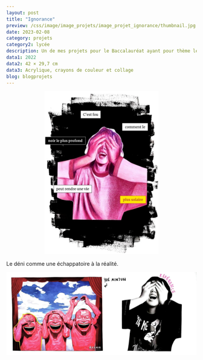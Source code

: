 ```yaml
---
layout: post
title: "Ignorance"
preview: /css/image/image_projets/image_projet_ignorance/thumbnail.jpg
date: 2023-02-08
category: projets 
category2: lycée
description: Un de mes projets pour le Baccalauréat ayant pour thème le déni
data1: 2022
data2: 42 × 29,7 cm
data3: Acrylique, crayons de couleur et collage
blog: blogprojets
---
```


<div style="width: 60%; margin: 0 auto;" class="image_container">
<div><img onclick="Zoom(this)" class="img-gallery" src="/css/image/image_projets/image_projet_ignorance/img1.jpg"></div>
</div> 

Le déni comme une échappatoire à la réalité.

<div class="image_container">
<div><img onclick="Zoom(this)" class="img-gallery" src="/css/image/image_projets/image_projet_ignorance/img2.jpg"></div>
</div>
